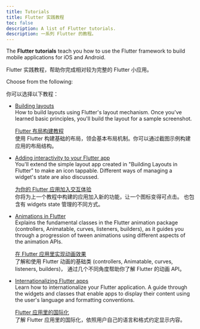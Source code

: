 ```yaml
---
title: Tutorials
title: Flutter 实践教程
toc: false
description: A list of Flutter tutorials.
description: 一系列 Flutter 的教程。
---
```


The **Flutter tutorials** teach you how to use the Flutter framework to
build mobile applications for iOS and Android.

Flutter 实践教程，帮助你完成相对较为完整的 Flutter 小应用。

Choose from the following:

你可以选择以下教程：

* [Building layouts](/docs/development/ui/layout/tutorial)
<br> How to build layouts using Flutter's layout mechanism. Once you've learned
  basic principles, you'll build the layout for a sample screenshot.

  [Flutter 布局构建教程](/docs/development/ui/layout/tutorial)
  <br> 使用 Flutter 构建基础的布局，领会基本布局机制。你可以通过截图示例构建应用的布局结构。

* [Adding interactivity to your Flutter app](/docs/development/ui/interactive)
<br> You'll extend the simple layout app created in
  "Building Layouts in Flutter" to make an icon tappable.
  Different ways of managing a widget's state are also discussed.

  [为你的 Flutter 应用加入交互体验](/docs/development/ui/interactive)
  <br> 你将为上一个教程中构建的应用加入新的功能，让一个图标变得可点击。
  也包含有 widgets state 管理的不同方式。

* [Animations in Flutter](/docs/development/ui/animations/tutorial)
<br> Explains the fundamental classes in the Flutter animation package
  (controllers, Animatable, curves, listeners, builders),
  as it guides you through a progression of tween animations using
  different aspects of the animation APIs.

  [在 Flutter 应用里实现动画效果](/docs/development/ui/animations/tutorial)
  <br> 了解和使用 Flutter 动画的基础类 (controllers, Animatable, curves, listeners, builders)，
  通过几个不同角度帮助你了解 Flutter 的动画 API。

* [Internationalizing Flutter apps](/docs/development/accessibility-and-localization/internationalization)
<br> Learn how to internationalize your Flutter application. A guide through
  the widgets and classes that enable apps to display their
  content using the user's language and formatting conventions.

  [Flutter 应用里的国际化](/docs/development/accessibility-and-localization/internationalization)
  <br> 了解 Flutter 应用里的国际化，依照用户自己的语言和格式约定显示内容。
  
